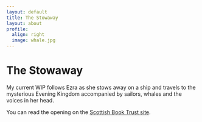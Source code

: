 ```yaml
---
layout: default 
title: The Stowaway
layout: about
profile:
  align: right
  image: whale.jpg
---
```


# The Stowaway

My current WIP follows Ezra as she stows away on a ship and travels to the mysterious Evening Kingdom accompanied by sailors, whales and the voices in her head.

You can read the opening on the [Scottish Book Trust site](https://www.scottishbooktrust.com/writing-and-authors/new-writers-awards/henry-coles).
